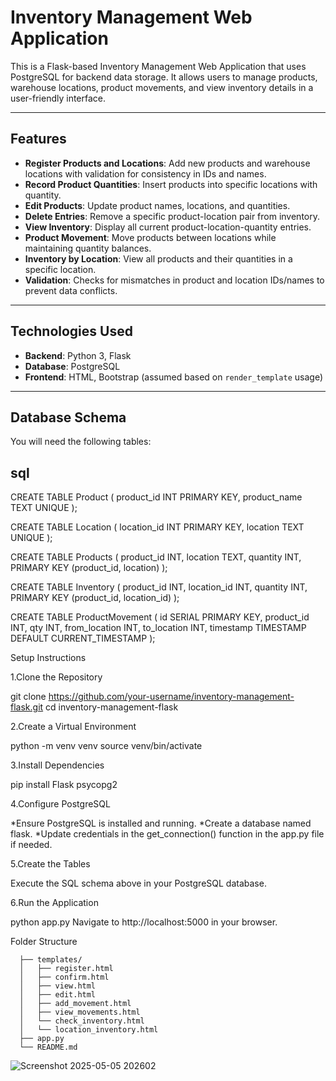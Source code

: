 # Inventory Management Web Application

This is a Flask-based Inventory Management Web Application that uses PostgreSQL for backend data storage. It allows users to manage products, warehouse locations, product movements, and view inventory details in a user-friendly interface.

---

## Features

- **Register Products and Locations**: Add new products and warehouse locations with validation for consistency in IDs and names.
- **Record Product Quantities**: Insert products into specific locations with quantity.
- **Edit Products**: Update product names, locations, and quantities.
- **Delete Entries**: Remove a specific product-location pair from inventory.
- **View Inventory**: Display all current product-location-quantity entries.
- **Product Movement**: Move products between locations while maintaining quantity balances.
- **Inventory by Location**: View all products and their quantities in a specific location.
- **Validation**: Checks for mismatches in product and location IDs/names to prevent data conflicts.

---

## Technologies Used

- **Backend**: Python 3, Flask
- **Database**: PostgreSQL
- **Frontend**: HTML, Bootstrap (assumed based on `render_template` usage)

---

## Database Schema

You will need the following tables:

## sql

CREATE TABLE Product (
    product_id INT PRIMARY KEY,
    product_name TEXT UNIQUE
);

CREATE TABLE Location (
    location_id INT PRIMARY KEY,
    location TEXT UNIQUE
);

CREATE TABLE Products (
    product_id INT,
    location TEXT,
    quantity INT,
    PRIMARY KEY (product_id, location)
);

CREATE TABLE Inventory (
    product_id INT,
    location_id INT,
    quantity INT,
    PRIMARY KEY (product_id, location_id)
);

CREATE TABLE ProductMovement (
    id SERIAL PRIMARY KEY,
    product_id INT,
    qty INT,
    from_location INT,
    to_location INT,
    timestamp TIMESTAMP DEFAULT CURRENT_TIMESTAMP
);

Setup Instructions

1.Clone the Repository

git clone https://github.com/your-username/inventory-management-flask.git
cd inventory-management-flask

2.Create a Virtual Environment

python -m venv venv
source venv/bin/activate 

3.Install Dependencies

pip install Flask psycopg2

4.Configure PostgreSQL

*Ensure PostgreSQL is installed and running.
*Create a database named flask.
*Update credentials in the get_connection() function in the app.py file if needed.

5.Create the Tables

Execute the SQL schema above in your PostgreSQL database.

6.Run the Application

python app.py
Navigate to http://localhost:5000 in your browser.

Folder Structure
    
      
      ├── templates/
      │   ├── register.html
      │   ├── confirm.html
      │   ├── view.html
      │   ├── edit.html
      │   ├── add_movement.html
      │   ├── view_movements.html
      │   └── check_inventory.html
      │   └── location_inventory.html
      ├── app.py
      └── README.md
![Screenshot 2025-05-05 202602](https://github.com/user-attachments/assets/2b20852f-367e-4e52-9262-f8dd6348ec70)



